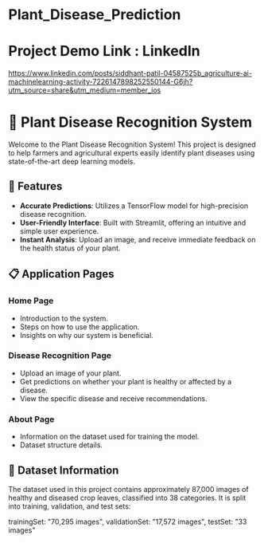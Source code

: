 # Plant_Disease_Prediction

# Project Demo Link : LinkedIn
https://www.linkedin.com/posts/siddhant-patil-04587525b_agriculture-ai-machinelearning-activity-7226147898252550144-G6jh?utm_source=share&utm_medium=member_ios

# 🌿 Plant Disease Recognition System

Welcome to the Plant Disease Recognition System! This project is designed to help farmers and agricultural experts easily identify plant diseases using state-of-the-art deep learning models.

## 🚀 Features

- **Accurate Predictions**: Utilizes a TensorFlow model for high-precision disease recognition.
- **User-Friendly Interface**: Built with Streamlit, offering an intuitive and simple user experience.
- **Instant Analysis**: Upload an image, and receive immediate feedback on the health status of your plant.

## 📋 Application Pages

### Home Page

- Introduction to the system.
- Steps on how to use the application.
- Insights on why our system is beneficial.

### Disease Recognition Page

- Upload an image of your plant.
- Get predictions on whether your plant is healthy or affected by a disease.
- View the specific disease and receive recommendations.

### About Page

- Information on the dataset used for training the model.
- Dataset structure details.

## 📖 Dataset Information

The dataset used in this project contains approximately 87,000 images of healthy and diseased crop leaves, classified into 38 categories. It is split into training, validation, and test sets:

trainingSet: "70,295 images",
validationSet: "17,572 images",
testSet: "33 images"

